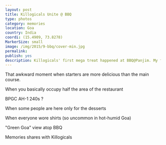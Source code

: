 ```yaml
---
layout: post
title: Killogicals Unite @ BBQ
type: photos
category: memories
location: Goa
country: India
coordi: (15.4909, 73.8278)
MarkerSize: small
image: /img/2015/9-bbq/cover-min.jpg 
permalink: 
publish: yes
description: Killogicals' first mega treat happened at BBQ@Panjim. My first BBQ experience, for which I starved myself for over 24hrs :P
---
```

<!-- http://compressjpeg.com -->
<!-- http://compressimage.toolur.com/ 1024, 400-->
<p class="center"><img src="{{site.baseurl}}/img/2015/9-bbq/cover.jpg" alt="">That awkward moment when starters are more delicious than the main course.</p>

<p class="center"><img src="{{site.baseurl}}/img/2015/9-bbq/1.jpg" alt="">When you basically occupy half the area of the restaurant</p>

<p class="center"><img src="{{site.baseurl}}/img/2015/9-bbq/2.jpg" alt="">BPGC AH-1 240s ?</p>

<!-- <p class="center"><img src="{{site.baseurl}}/img/2015/9-bbq/3.jpg" alt="">The "Trek" through the green covers</p> -->

<p class="center"><img src="{{site.baseurl}}/img/2015/9-bbq/4.jpg" alt="">When some people are here only for the desserts</p>

<p class="center"><img src="{{site.baseurl}}/img/2015/9-bbq/5.jpg" alt="">When everyone wore shirts (so uncommon in hot-humid Goa)</p>


<p class="center"><img src="{{site.baseurl}}/img/2015/9-bbq/6.jpg" alt="">"Green Goa" view atop BBQ</p>

<p class="center"><img src="{{site.baseurl}}/img/2015/9-bbq/7.jpg" alt="">Memories shares with Killogicals</p>
